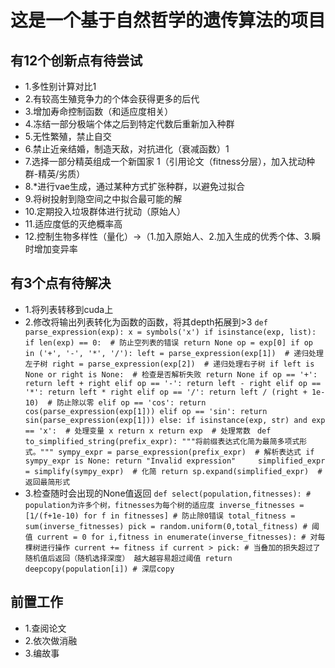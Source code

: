 # 这是一个基于自然哲学的遗传算法的项目
## 有12个创新点有待尝试
+ 1.多性别计算对比1
+ 2.有较高生殖竞争力的个体会获得更多的后代
+ 3.增加寿命控制函数（和适应度相关）
+ 4.冻结一部分极端个体之后到特定代数后重新加入种群
+ 5.无性繁殖，禁止自交
+ 6.禁止近亲结婚，制造天敌，对抗进化（衰减函数）1
+ 7.选择一部分精英组成一个新国家 1（引用论文（fitness分层），加入扰动种群-精英/劣质）
+ 8.*进行vae生成，通过某种方式扩张种群，以避免过拟合
+ 9.将树投射到隐空间之中拟合最可能的解
+ 10.定期投入垃圾群体进行扰动（原始人）
+ 11.适应度低的灭绝概率高
+ 12.控制生物多样性（量化）->（1.加入原始人、2.加入生成的优秀个体、3.瞬时增加变异率

## 有3个点有待解决
+ 1.将列表转移到cuda上
+ 2.修改将输出列表转化为函数的函数，将其depth拓展到>3
`def parse_expression(exp):
    x = symbols('x')
    if isinstance(exp, list):
        if len(exp) == 0:  # 防止空列表的错误
            return None
        op = exp[0]
        if op in ('+', '-', '*', '/'):
            left = parse_expression(exp[1])  # 递归处理左子树
            right = parse_expression(exp[2])  # 递归处理右子树
            if left is None or right is None:  # 检查是否解析失败
                return None
            if op == '+':
                return left + right
            elif op == '-':
                return left - right
            elif op == '*':
                return left * right
            elif op == '/':
                return left / (right + 1e-10)  # 防止除以零
        elif op == 'cos':
            return cos(parse_expression(exp[1]))
        elif op == 'sin':
            return sin(parse_expression(exp[1]))
    else:
        if isinstance(exp, str) and exp == 'x':  # 处理变量 x
            return x
        return exp  # 处理常数
`
``
def to_simplified_string(prefix_expr):
    """将前缀表达式化简为最简多项式形式。"""
    sympy_expr = parse_expression(prefix_expr)  # 解析表达式
    if sympy_expr is None:
        return "Invalid expression"    
    simplified_expr = simplify(sympy_expr)  # 化简
    return sp.expand(simplified_expr)  # 返回最简形式
``
+ 3.检查随时会出现的None值返回
  `
def select(population,fitnesses): # population为许多个树，fitnesses为每个树的适应度
    inverse_fitnesses = [1/(f+1e-10) for f in fitnesses] # 防止除0错误
    total_fitness = sum(inverse_fitnesses)
    pick = random.uniform(0,total_fitness) # 阈值
    current = 0
    for i,fitness in enumerate(inverse_fitnesses): # 对每棵树进行操作
        current += fitness
        if current > pick: # 当叠加的损失超过了随机值后返回（随机选择深度） 越大越容易超过阈值
            return deepcopy(population[i]) # 深层copy
  `
## 前置工作
+ 1.查阅论文 
+ 2.依次做消融
+ 3.编故事
